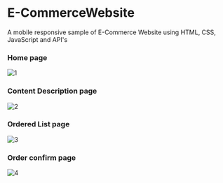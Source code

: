 # E-CommerceWebsite
 A mobile responsive sample of E-Commerce Website using HTML, CSS, JavaScript and API's
 
 
 
### Home page
![1]([https://user-images.githubusercontent.com/17312616/65086776-b1beb080-d9d0-11e9-9983-143d61ed8fdc.png](https://github.com/AnkitMahore/links/blob/main/127.0.0.1_5500_index.html.png))



### Content Description page
![2](https://user-images.githubusercontent.com/17312616/65086777-b1beb080-d9d0-11e9-9e2b-af3b7210bdf3.png)



### Ordered List page
![3](https://user-images.githubusercontent.com/17312616/65086778-b2574700-d9d0-11e9-9377-8e4886f582a8.png)



### Order confirm page
![4](https://user-images.githubusercontent.com/17312616/65086779-b2efdd80-d9d0-11e9-95d5-4b1a48eafe04.png)
